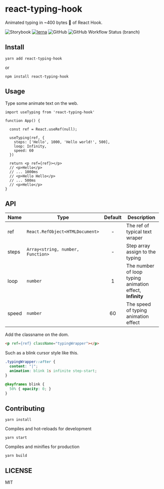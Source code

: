 # react-typing-hook

Animated typing in ~400 bytes 🐡 of React Hook.

![Storybook](https://cdn.jsdelivr.net/gh/storybookjs/brand@master/badge/badge-storybook.svg)
[![lerna](https://img.shields.io/badge/maintained%20with-lerna-cc00ff.svg)](https://lerna.js.org/)
![GitHub](https://img.shields.io/github/license/Turkyden/react--typing--hook)
![GitHub Workflow Status (branch)](https://img.shields.io/github/workflow/status/Turkyden/react--typing-hook/REACT_TYPING_HOOK_BUILD/master)

## Install

```yarn
yarn add react-typing-hook
```

or

```yarn
npm install react-typing-hook
```

## Usage

Type some animate text on the web.

```tsx
import useTyping from 'react-typing-hook'

function App() {

  const ref = React.useRef(null);
  
  useTyping(ref, {
    steps: ['Hello', 1000, 'Hello world!', 500],
    loop: Infinity,
    speed: 60
  })
  
  return <p ref={ref}></p>
  // <p>Hello</p>
  // ... 1000ms
  // <p>Hello Hello</p>
  // ... 500ms
  // <p>Hello</p>
}
```

## API

| Name | Type | Default | Description |
| ---- | ----- | :----: | --- |
| ref | `React.RefObject<HTMLDocument>` | - | The ref of typical text wraper |
| steps | `Array<string, number, Function>` | - | Step array assign to the typing |
| loop | `number` | 1 | The number of loop typing animation effect, **Infinity** |
| speed | `number` | 60 | The speed of typing animation effect |

Add the classname on the dom.

```html
<p ref={ref} className="typingWrapper"></p>
```

Such as a blink cursor style like this.

```css
.typingWrapper::after {
  content: "|";
  animation: blink 1s infinite step-start;
}

@keyframes blink {
  50% { opacity: 0; }
}
```

## Contributing

```yarn
yarn install
```

Compiles and hot-reloads for development

```yarn
yarn start
```

Compiles and minifies for production

```yarn
yarn build
```

## LICENSE

MIT
